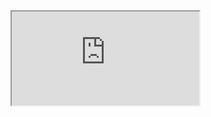 

<!--<script src="https://widgets.mindbodyonline.com/javascripts/healcode.js" type="text/javascript"></script>-->

<!--<healcode-widget data-type="registrations" data-widget-partner="object" data-widget-id="3294072ee48" data-widget-version="0" ></healcode-widget>-->

<script type="text/javascript" src="https://ajax.googleapis.com/ajax/libs/jquery/1.8.1/jquery.min.js"></script>
<script type="text/javascript" src="https://ajax.googleapis.com/ajax/libs/jqueryui/1.10.2/jquery-ui.min.js"></script>
<script type="text/javascript" src="https://www.mindbodyonline.com//js/iframeResizer.min.js"></script>
<script type="text/javascript" src="https://www.mindbodyonline.com//js/fitmetrix.js"></script>                                  

<iframe src="https://www.fitmetrix.io/webportal/schedule/8c471c8c-4c8a-e611-9459-0e0c69fd6629" width:"auto" height:"auto"></iframe>

<div id="fmUserWidgetContent"></div>
<script id="fmUserWidget" type="text/javascript">
var guid = 'bf46ed97-3f56-e511-9458-0e0c69fd6629';
var node = document.createElement('script');
var nodeCurrent = document.getElementById('fmUserWidget');
var nodeParent = nodeCurrent.parentNode;
node.type = 'text/javascript';
node.async = true;
node.src = 'http://www.fitmetrix.io/js/fmUserWidget.js';
nodeParent.insertBefore(node, nodeCurrent);
</script>

